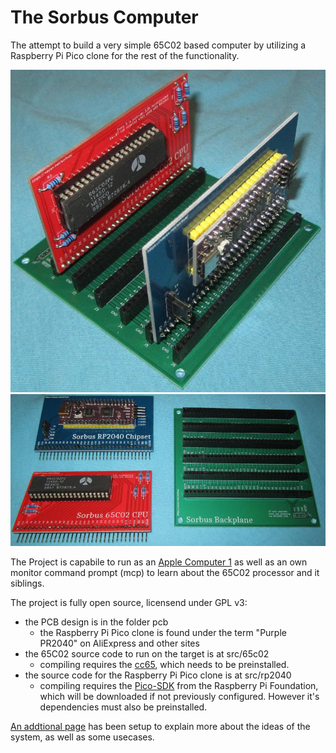 The Sorbus Computer
===================

The attempt to build a very simple 65C02 based computer by utilizing a
Raspberry Pi Pico clone for the rest of the functionality.

![Sorbus assembled](doc/images/SorbusAssembled.jpg)
![Sorbus parts](doc/images/SorbusParts.jpg)

The Project is capabile to run as an [Apple Computer 1](doc/apple1.md)
as well as an own monitor command prompt (mcp) to learn about the 65C02
processor and it siblings.

The project is fully open source, licensend under GPL v3:
  - the PCB design is in the folder pcb
    - the Raspberry Pi Pico clone is found under the term "Purple PR2040"
      on AliExpress and other sites
  - the 65C02 source code to run on the target is at src/65c02
    - compiling requires the [cc65](https://cc65.github.io/), which
      needs to be preinstalled.
  - the source code for the Raspberry Pi Pico clone is at src/rp2040
    - compiling requires the
      [Pico-SDK](https://github.com/raspberrypi/pico-sdk) from the
      Raspberry Pi Foundation, which will be downloaded if not previously
      configured. However it's dependencies must also be preinstalled.

[An addtional page](https://xayax.net/sorbus/) has been setup to explain more
about the ideas of the system, as well as some usecases.
